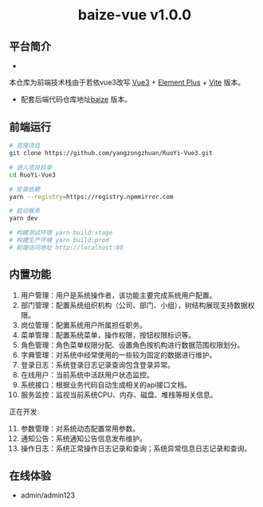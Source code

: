 <h1 align="center" style="margin: 30px 0 30px; font-weight: bold;">baize-vue v1.0.0</h1>

## 平台简介

*
本仓库为前端技术栈由于若依vue3改写  [Vue3](https://v3.cn.vuejs.org) + [Element Plus](https://element-plus.org/zh-CN) + [Vite](https://cn.vitejs.dev)
版本。
* 配套后端代码仓库地址[baize](https://gitee.com/baizeplus/baize) 版本。

## 前端运行

```bash
# 克隆项目
git clone https://github.com/yangzongzhuan/RuoYi-Vue3.git

# 进入项目目录
cd RuoYi-Vue3

# 安装依赖
yarn --registry=https://registry.npmmirror.com

# 启动服务
yarn dev

# 构建测试环境 yarn build:stage
# 构建生产环境 yarn build:prod
# 前端访问地址 http://localhost:80
```

## 内置功能

1. 用户管理：用户是系统操作者，该功能主要完成系统用户配置。
2. 部门管理：配置系统组织机构（公司、部门、小组），树结构展现支持数据权限。
3. 岗位管理：配置系统用户所属担任职务。
4. 菜单管理：配置系统菜单，操作权限，按钮权限标识等。
5. 角色管理：角色菜单权限分配、设置角色按机构进行数据范围权限划分。
6. 字典管理：对系统中经常使用的一些较为固定的数据进行维护。
7. 登录日志：系统登录日志记录查询包含登录异常。
8. 在线用户：当前系统中活跃用户状态监控。
9. 系统接口：根据业务代码自动生成相关的api接口文档。
10. 服务监控：监视当前系统CPU、内存、磁盘、堆栈等相关信息。

正在开发

11. 参数管理：对系统动态配置常用参数。
12. 通知公告：系统通知公告信息发布维护。
13. 操作日志：系统正常操作日志记录和查询；系统异常信息日志记录和查询。

## 在线体验

- admin/admin123

